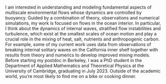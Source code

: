 I am interested in understanding and modeling fundamental aspects of multiscale environmental flows whose dynamics are controlled by buoyancy. Guided by a combination of theory, observations and numerical simulations, my work is focused on flows in the ocean interior. In particular, I think about the dynamics of internal waves, stratified flow instabilities and turbulence, which exist at the smallest scales of ocean motion and play a crucial role in the mixing of heat, salt, nutrients and anthropogenic carbon. For example, some of my current work uses data from observations of breaking internal solitary waves on the California inner shelf together with results from theory and numerics to develop improved mixing models. Before starting my postdoc in Berkeley, I was a PhD student in the Department of Applied Mathematics and Theoretical Physics at the University of Cambridge, graduating in July 2023. Outside of the academic world, you’re most likely to find me on a bike or cooking dinner.